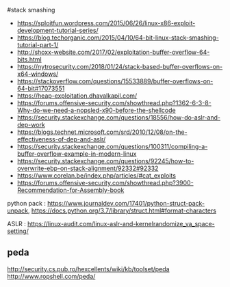 #stack smashing

* https://sploitfun.wordpress.com/2015/06/26/linux-x86-exploit-development-tutorial-series/
* https://blog.techorganic.com/2015/04/10/64-bit-linux-stack-smashing-tutorial-part-1/
* http://shoxx-website.com/2017/02/exploitation-buffer-overflow-64-bits.html
* https://nytrosecurity.com/2018/01/24/stack-based-buffer-overflows-on-x64-windows/
* https://stackoverflow.com/questions/15533889/buffer-overflows-on-64-bit#17073551
* https://heap-exploitation.dhavalkapil.com/
* https://forums.offensive-security.com/showthread.php?1362-6-3-8-Why-do-we-need-a-nopsled-x90-before-the-shellcode
* https://security.stackexchange.com/questions/18556/how-do-aslr-and-dep-work
* https://blogs.technet.microsoft.com/srd/2010/12/08/on-the-effectiveness-of-dep-and-aslr/
* https://security.stackexchange.com/questions/100311/compiling-a-buffer-overflow-example-in-modern-linux
* https://security.stackexchange.com/questions/92245/how-to-overwrite-ebp-on-stack-alignment/92332#92332
* https://www.corelan.be/index.php/articles/#cat_exploits
* https://forums.offensive-security.com/showthread.php?3900-Recommendation-for-Assembly-book


python pack : https://www.journaldev.com/17401/python-struct-pack-unpack, https://docs.python.org/3.7/library/struct.html#format-characters

ASLR : https://linux-audit.com/linux-aslr-and-kernelrandomize_va_space-setting/


## peda

http://security.cs.pub.ro/hexcellents/wiki/kb/toolset/peda
http://www.ropshell.com/peda/
